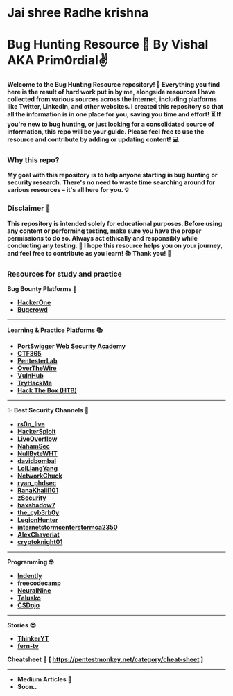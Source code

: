    # Jai shree Radhe krishna 
# Bug Hunting Resource 🐞 By Vishal AKA Prim0rdial✌️

**Welcome to the Bug Hunting Resource repository! 🎯 Everything you find here is the result of hard work put in by me, alongside resources I have collected from various sources across the internet, including platforms like Twitter, LinkedIn, and other websites. I created this repository so that all the information is in one place for you, saving you time and effort! ⏳ If you're new to bug hunting, or just looking for a consolidated source of information, this repo will be your guide. Please feel free to use the resource and **contribute** by adding or updating content! 💻**

### Why this repo?
**My goal with this repository is to help anyone starting in bug hunting or security research. There's no need to waste time searching around for various resources – it's all here for you. 💡**

### Disclaimer 🚨
**This repository is intended **solely for educational purposes**. Before using any content or performing testing, make sure you have the proper permissions to do so. Always act ethically and responsibly while conducting any testing. 🔐 I hope this resource helps you on your journey, and feel free to contribute as you learn! 📚 Thank you! 🙏**


### Resources for study and practice


  **Bug Bounty Platforms 💸**<br>
  - **[HackerOne](https://www.hackerone.com)**  
  - **[Bugcrowd](https://www.bugcrowd.com)** 

---

  **Learning & Practice Platforms 📚**<br>
  - **[PortSwigger Web Security Academy](https://portswigger.net/web-security)**  
  - **[CTF365](https://www.ctf365.com)**  
  - **[PentesterLab](https://www.pentesterlab.com)**  
  - **[OverTheWire](https://overthewire.org/wargames/)** 
  - **[VulnHub](https://www.vulnhub.com)**
  - **[TryHackMe](https://tryhackme.com)**
  - **[Hack The Box (HTB)](https://www.hackthebox.eu)**   

---
✨ 
  **Best Security Channels 🎥**<br>  
  - **[rs0n_live](https://www.youtube.com/@rs0n_live)**  
  - **[HackerSploit](https://www.youtube.com/@HackerSploit)**  
  - **[LiveOverflow](https://www.youtube.com/@LiveOverflow)**  
  - **[NahamSec](https://www.youtube.com/@NahamSec)**  
  - **[NullByteWHT](https://www.youtube.com/@NullByteWHT)**  
  - **[davidbombal](https://www.youtube.com/@davidbombal)**  
  - **[LoiLiangYang](https://www.youtube.com/@LoiLiangYang)**  
  - **[NetworkChuck](https://www.youtube.com/@NetworkChuck)**  
  - **[ryan_phdsec](https://www.youtube.com/@ryan_phdsec)**  
  - **[RanaKhalil101](https://www.youtube.com/@RanaKhalil101)**  
  - **[zSecurity](https://www.youtube.com/@zSecurity)**  
  - **[haxshadow7](https://youtube.com/@haxshadow7)**  
  - **[the_cyb3rb0y](https://www.youtube.com/@the_cyb3rb0y)**  
  - **[LegionHunter](https://www.youtube.com/@LegionHunter)**  
  - **[internetstormcenterstormca2350](https://www.youtube.com/@internetstormcenterstormca2350)**  
  - **[AlexChaveriat](https://www.youtube.com/@AlexChaveriat)**  
  - **[cryptoknight01](https://www.youtube.com/@cryptoknight01)**  

---

  **Programming 🤓**<br>  
  - **[Indently](https://www.youtube.com/@Indently)**  
  - **[freecodecamp](https://www.youtube.com/@freecodecamp)**  
  - **[NeuralNine](https://www.youtube.com/@NeuralNine)**  
  - **[Telusko](https://www.youtube.com/@Telusko)**  
  - **[CSDojo](https://www.youtube.com/@CSDojo)**  

---

**Stories 😍**  
- **[ThinkerYT](https://www.youtube.com/@ThinkerYT)**  
- **[fern-tv](https://www.youtube.com/@fern-tv)**  

**Cheatsheet 📝**
**[ https://pentestmonkey.net/category/cheat-sheet ]** 

---

- **Medium Articles 📝**
- **Soon..**
